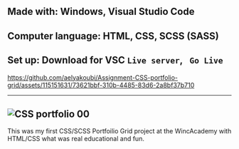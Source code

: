 Made with:
Windows, Visual Studio Code
-----------------------------------------------------
Computer language: HTML, CSS, SCSS (SASS)
-----------------------------------------------------
Set up:
Download for VSC ```Live server```, ``` Go Live```
----------------------------------------------

https://github.com/aelyakoubi/Assignment-CSS-portfolio-grid/assets/115151631/73621bbf-310b-4485-83d6-2a8bf37b710

-------------------------------------------------------------------------------------------------------------------------
![CSS portfolio 00](https://github.com/aelyakoubi/Assignment-CSS-portfolio-grid/assets/115151631/74849d28-8e75-4702-a3fe-aa53c4a813b2)
---------------------------------------------

This was my first CSS/SCSS Portfoilio Grid project at the WincAcademy with HTML/CSS what was real educational and fun.

